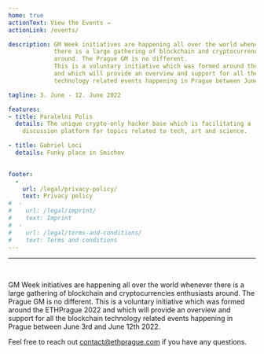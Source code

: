 ```yaml
---
home: true
actionText: View the Events →
actionLink: /events/

description: GM Week initiatives are happening all over the world whenever
             there is a large gathering of blockchain and cryptocurrencies enthusiasts
             around. The Prague GM is no different.
             This is a voluntary initiative which was formed around the ETHPrague 2022
             and which will provide an overview and support for all the blockchain
             technology related events happening in Prague between June 3rd and June 12th 2022.

tagline: 3. June - 12. June 2022

features:
- title: Paralelni Polis
  details: The unique crypto-only hacker base which is facilitating a 
    discussion platform for topics related to tech, art and science.

- title: Gabriel Loci
  details: Funky place in Smichov

  
footer:
  -
    url: /legal/privacy-policy/
    text: Privacy policy
#  -
#    url: /legal/imprint/
#    text: Imprint
#  -
#    url: /legal/terms-and-conditions/
#    text: Terms and conditions
---
```


<hr /><br />

GM Week initiatives are happening all over the world whenever 
there is a large gathering of blockchain and cryptocurrencies enthusiasts 
around. The Prague GM is no different. 
This is a voluntary initiative which was formed around the ETHPrague 2022 
and which will provide an overview and support for all the blockchain 
technology related events happening in Prague between June 3rd and June 12th 2022. 

Feel free to reach out contact@ethprague.com if you have any questions. 
<br />
